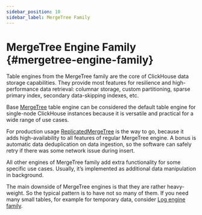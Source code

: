 ```yaml
---
sidebar_position: 10
sidebar_label: MergeTree Family
---
```


# MergeTree Engine Family {#mergetree-engine-family}

Table engines from the MergeTree family are the core of ClickHouse data storage capabilities. They provide most features for resilience and high-performance data retrieval: columnar storage, custom partitioning, sparse primary index, secondary data-skipping indexes, etc.

Base [MergeTree](../../../engines/table-engines/mergetree-family/mergetree.md) table engine can be considered the default table engine for single-node ClickHouse instances because it is versatile and practical for a wide range of use cases.

For production usage [ReplicatedMergeTree](../../../engines/table-engines/mergetree-family/replication.md) is the way to go, because it adds high-availability to all features of regular MergeTree engine. A bonus is automatic data deduplication on data ingestion, so the software can safely retry if there was some network issue during insert.

All other engines of MergeTree family add extra functionality for some specific use cases. Usually, it’s implemented as additional data manipulation in background.

The main downside of MergeTree engines is that they are rather heavy-weight. So the typical pattern is to have not so many of them. If you need many small tables, for example for temporary data, consider [Log engine family](../../../engines/table-engines/log-family/index.md).
